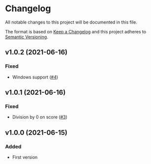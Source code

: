 # Changelog
All notable changes to this project will be documented in this file.

The format is based on [Keep a Changelog](http://keepachangelog.com/)
and this project adheres to [Semantic Versioning](http://semver.org/).

## v1.0.2 (2021-06-16)
### Fixed
- Windows support ([#4](https://github.com/nunomaduro/patrol/pull/4))

## v1.0.1 (2021-06-16)
### Fixed
- Division by 0 on score ([#3](https://github.com/nunomaduro/patrol/pull/3))

## v1.0.0 (2021-06-15)
### Added
- First version
